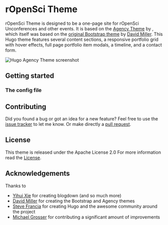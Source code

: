 # rOpenSci Theme

rOpenSci Theme is designed to be a one-page site for rOpenSci Unconferences and other events. It is based on the [Agency Theme](https://github.com/digitalcraftsman/hugo-agency-theme/) by , which itself was based on the [original Bootstrap theme](//github.com/IronSummitMedia/startbootstrap-agency) by [David Miller](//github.com/davidtmiller). This Hugo theme features several content sections, a responsive portfolio grid with hover effects, full page portfolio item modals, a timeline, and a contact form.

![Hugo Agency Theme screenshot](https://raw.githubusercontent.com/digitalcraftsman/hugo-agency-theme/master/images/screenshot.png)



## Getting started


### The config file


## Contributing

Did you found a bug or got an idea for a new feature? Feel free to use the [issue tracker](//github.com/robjhyndman/hugo-agency-theme/issues) to let me know. Or make directly a [pull request](//github.com/robjhyndman/hugo-agency-theme/pulls).


## License

This theme is released under the Apache License 2.0 For more information read the [License](//github.com/robjhyndman/hugo-agency-theme/blob/master/LICENSE).


## Acknowledgements

Thanks to

- [Yihui Xie](https://yihui.name/) for creating blogdown (and so much more)
- [David Miller](//github.com/davidtmiller) for creating the Bootstrap and Agency themes
- [Steve Francia](//github.com/spf13) for creating Hugo and the awesome community around the project
- [Michael Grosser](https://github.com/stp-ip) for contributing a significant amount of improvements
